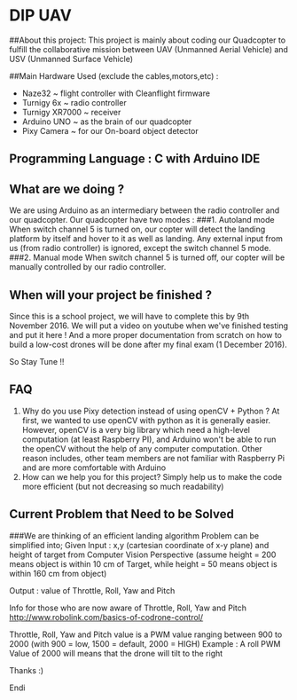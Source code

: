 # DIP UAV 

##About this project:
This project is mainly about coding our Quadcopter to fulfill the collaborative mission between UAV (Unmanned Aerial Vehicle) and USV (Unmanned Surface Vehicle)

##Main Hardware Used (exclude the cables,motors,etc) :
- Naze32 ~ flight controller with Cleanflight firmware
- Turnigy 6x ~ radio controller
- Turnigy XR7000 ~ receiver
- Arduino UNO ~ as the brain of our quadcopter
- Pixy Camera ~ for our On-board object detector

## Programming Language : C with Arduino IDE
## What are we doing ? 

We are using Arduino as an intermediary between the radio controller and our quadcopter. 
Our quadcopter have two modes :
###1. Autoland mode
When switch channel 5 is turned on, our copter will detect the landing platform by itself and hover to it as well as landing. Any external input from us (from radio controller) is ignored, except the switch channel 5 mode.
###2. Manual mode
When switch channel 5 is turned off, our copter will be manually controlled by our radio controller.

## When will your project be finished ?
Since this is a school project, we will have to complete this by 9th November 2016. We will put a video on youtube when we've finished testing and put it here ! And a more proper documentation from scratch on how to build a low-cost drones will be done after my final exam (1 December 2016).

So Stay Tune !!

## FAQ
1. Why do you use Pixy detection instead of using openCV + Python ?
At first, we wanted to use openCV with python as it is generally easier. However, openCV is a very big library which need a high-level computation (at least Raspberry PI), and Arduino won't be able to run the openCV without the help of any computer computation. Other reason includes, other team members are not familiar with Raspberry Pi and are more comfortable with Arduino
2. How can we help you for this project?
Simply help us to make the code more efficient (but not decreasing so much readability)

## Current Problem that Need to be Solved
###We are thinking of an efficient landing algorithm
Problem can be simplified into; 
Given
Input : x,y (cartesian coordinate of x-y plane) and height of target from Computer Vision Perspective (assume height = 200 means object is within 10 cm of Target, while height = 50 means object is within 160 cm from object)

Output : value of Throttle, Roll, Yaw and Pitch

Info for those who are now aware of Throttle, Roll, Yaw and Pitch
http://www.robolink.com/basics-of-codrone-control/

Throttle, Roll, Yaw and Pitch value is a PWM value ranging between 900 to 2000 (with 900 = low, 1500 = default, 2000 = HIGH)
Example : A roll PWM Value of 2000 will means that the drone will tilt to the right

Thanks :)

Endi
